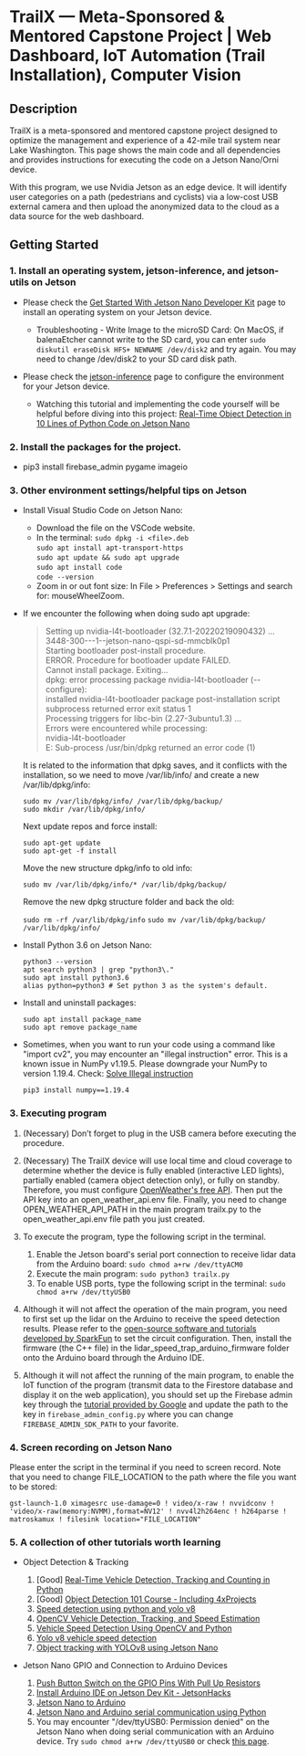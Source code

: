 # TrailX — Meta-Sponsored & Mentored Capstone Project | Web Dashboard, IoT Automation (Trail Installation), Computer Vision

## Description

TrailX is a meta-sponsored and mentored capstone project designed to optimize the management and experience of a 42-mile trail system near Lake Washington. This page shows the main code and all dependencies and provides instructions for executing the code on a Jetson Nano/Orni device.

With this program, we use Nvidia Jetson as an edge device. It will identify user categories on a path (pedestrians and cyclists) via a low-cost USB external camera and then upload the anonymized data to the cloud as a data source for the web dashboard.

## Getting Started

### 1. Install an operating system, jetson-inference, and jetson-utils on Jetson

- Please check the [Get Started With Jetson Nano Developer Kit](https://developer.nvidia.com/embedded/learn/get-started-jetson-nano-devkit) page to install an operating system on your Jetson device.

  - Troubleshooting - Write Image to the microSD Card: On MacOS, if balenaEtcher cannot write to the SD card, you can enter `sudo diskutil eraseDisk HFS+ NEWNAME /dev/disk2` and try again. You may need to change /dev/disk2 to your SD card disk path.

- Please check the [jetson-inference](https://github.com/dusty-nv/jetson-inference/blob/master/docs/building-repo-2.md) page to configure the environment for your Jetson device.
  
  - Watching this tutorial and implementing the code yourself will be helpful before diving into this project: [Real-Time Object Detection in 10 Lines of Python Code on Jetson Nano](https://www.youtube.com/watch?v=bcM5AQSAzUY)

### 2. Install the packages for the project.

- pip3 install firebase_admin pygame imageio

### 3. Other environment settings/helpful tips on Jetson

- Install Visual Studio Code on Jetson Nano:
  - Download the file on the VSCode website.
  - In the terminal:
    `sudo dpkg -i <file>.deb`  
    `sudo apt install apt-transport-https`  
    `sudo apt update && sudo apt upgrade`  
    `sudo apt install code`  
    `code --version`  
  - Zoom in or out font size: In File > Preferences > Settings and search for: mouseWheelZoom.

- If we encounter the following when doing sudo apt upgrade:
  > Setting up nvidia-l4t-bootloader (32.7.1-20220219090432) ...  
    3448-300---1--jetson-nano-qspi-sd-mmcblk0p1  
    Starting bootloader post-install procedure.  
    ERROR. Procedure for bootloader update FAILED.  
    Cannot install package. Exiting...  
    dpkg: error processing package nvidia-l4t-bootloader (--configure):  
    installed nvidia-l4t-bootloader package post-installation script subprocess returned error exit status 1  
    Processing triggers for libc-bin (2.27-3ubuntu1.3) ...  
    Errors were encountered while processing:  
   nvidia-l4t-bootloader  
    E: Sub-process /usr/bin/dpkg returned an error code (1)  

  It is related to the information that dpkg saves, and it conflicts with the installation, so we need to move /var/lib/info/ and create a new /var/lib/dpkg/info:

  `sudo mv /var/lib/dpkg/info/ /var/lib/dpkg/backup/`  
  `sudo mkdir /var/lib/dpkg/info/`

  Next update repos and force install:

  `sudo apt-get update`  
  `sudo apt-get -f install`  
  
  Move the new structure dpkg/info to old info:

  `sudo mv /var/lib/dpkg/info/* /var/lib/dpkg/backup/`  

  Remove the new dpkg structure folder and back the old:

  `sudo rm -rf /var/lib/dpkg/info`
  `sudo mv /var/lib/dpkg/backup/ /var/lib/dpkg/info/`

- Install Python 3.6 on Jetson Nano:
  
  `python3 --version`  
  `apt search python3 | grep "python3\."`  
  `sudo apt install python3.6`  
  `alias python=python3 # Set python 3 as the system's default.`  

- Install and uninstall packages:

  `sudo apt install package_name`  
  `sudo apt remove package_name`  

- Sometimes, when you want to run your code using a command like "import cv2", you may encounter an "illegal instruction" error. This is a known issue in NumPy v1.19.5. Please downgrade your NumPy to version 1.19.4. Check: [Solve Illegal instruction](https://forums.developer.nvidia.com/t/sudo-python-illegal-instruction/198978/4)

  `pip3 install numpy==1.19.4`

### 3. Executing program

1. (Necessary) Don’t forget to plug in the USB camera before executing the procedure.

2. (Necessary) The TrailX device will use local time and cloud coverage to determine whether the device is fully enabled (interactive LED lights), partially enabled (camera object detection only), or fully on standby. Therefore, you must configure [OpenWeather's free API](https://openweathermap.org/api). Then put the API key into an open_weather_api.env file. Finally, you need to change OPEN_WEATHER_API_PATH in the main program trailx.py to the open_weather_api.env file path you just created.

3. To execute the program, type the following script in the terminal.

    1. Enable the Jetson board's serial port connection to receive lidar data from the Arduino board: `sudo chmod a+rw /dev/ttyACM0`
    2. Execute the main program: `sudo python3 trailx.py`
    3. To enable USB ports, type the following script in the terminal: `sudo chmod a+rw /dev/ttyUSB0`

4. Although it will not affect the operation of the main program, you need to first set up the lidar on the Arduino to receive the speed detection results. Please refer to the [open-source software and tutorials developed by SparkFun](https://github.com/sparkfun/Speed_Trap?tab=readme-ov-file) to set the circuit configuration. Then, install the firmware (the C++ file) in the lidar_speed_trap_arduino_firmware folder onto the Arduino board through the Arduino IDE.

5. Although it will not affect the running of the main program, to enable the IoT function of the program (transmit data to the Firestore database and display it on the web application), you should set up the Firebase admin key through the [tutorial provided by Google](https://firebase.google.com/docs/admin/setup) and update the path to the key in `firebase_admin_config.py` where you can change `FIREBASE_ADMIN_SDK_PATH` to your favorite.

### 4. Screen recording on Jetson Nano

Please enter the script in the terminal if you need to screen record. Note that you need to change FILE_LOCATION to the path where the file you want to be stored:

`gst-launch-1.0 ximagesrc use-damage=0 ! video/x-raw ! nvvidconv ! 'video/x-raw(memory:NVMM),format=NV12' ! nvv4l2h264enc ! h264parse ! matroskamux ! filesink location="FILE_LOCATION"`

### 5. A collection of other tutorials worth learning

- Object Detection & Tracking

  1. [Good] [Real-Time Vehicle Detection, Tracking and Counting in Python](https://thepythoncode.com/article/real-time-vehicle-tracking-and-counting-with-yolov8-opencv)
  2. [Good] [Object Detection 101 Course - Including 4xProjects](https://www.youtube.com/watch?v=WgPbbWmnXJ8)
  3. [Speed detection using python and yolo v8](https://devpost.com/software/speed-detection-using-python-and-yolo-v8)
  4. [OpenCV Vehicle Detection, Tracking, and Speed Estimation](https://pyimagesearch.com/2019/12/02/opencv-vehicle-detection-tracking-and-speed-estimation/)
  5. [Vehicle Speed Detection Using OpenCV and Python](https://www.youtube.com/watch?v=8FW-OB4eFC0)
  6. [Yolo v8 vehicle speed detection](https://www.youtube.com/watch?v=fHf9aPkpuoY)
  7. [Object tracking with YOLOv8 using Jetson Nano](https://www.youtube.com/watch?v=joAZEUbZZy8)

- Jetson Nano GPIO and Connection to Arduino Devices

  1. [Push Button Switch on the GPIO Pins With Pull Up Resistors](https://www.youtube.com/watch?v=ehzrPl5cNCc)
  2. [Install Arduino IDE on Jetson Dev Kit - JetsonHacks](https://jetsonhacks.com/2019/10/04/install-arduino-ide-on-jetson-dev-kit/)
  3. [Jetson Nano to Arduino](https://www.youtube.com/watch?v=pE0uHqLqDj8)
  4. [Jetson Nano and Arduino serial communication using Python](https://www.youtube.com/watch?v=405mZ5o4K-w)
  5. You may encounter "/dev/ttyUSB0: Permission denied" on the Jetson Nano when doing serial communication with an Arduino device. Try `sudo chmod a+rw /dev/ttyUSB0` or check [this page](https://github.com/esp8266/source-code-examples/issues/26).
